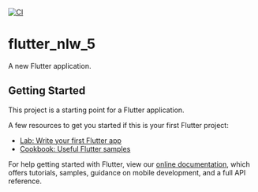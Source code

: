 [![CI](https://github.com/Matteuus/flutter_nlw_5/actions/workflows/dart.yml/badge.svg)](https://github.com/Matteuus/flutter_nlw_5/actions/workflows/dart.yml)

# flutter_nlw_5

A new Flutter application.

## Getting Started

This project is a starting point for a Flutter application.

A few resources to get you started if this is your first Flutter project:

- [Lab: Write your first Flutter app](https://flutter.dev/docs/get-started/codelab)
- [Cookbook: Useful Flutter samples](https://flutter.dev/docs/cookbook)

For help getting started with Flutter, view our
[online documentation](https://flutter.dev/docs), which offers tutorials,
samples, guidance on mobile development, and a full API reference.
